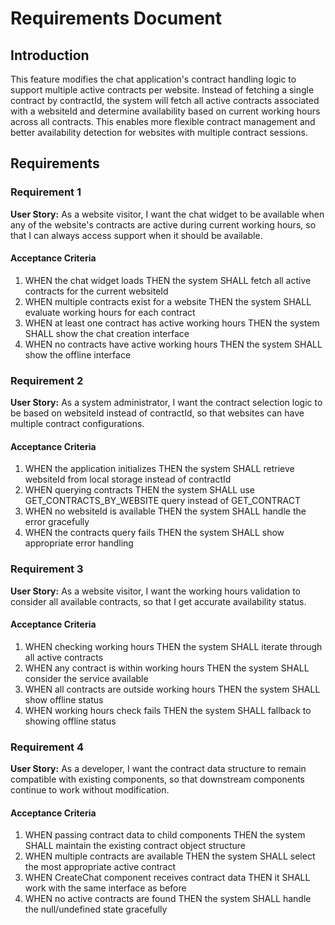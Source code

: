 # Requirements Document

## Introduction

This feature modifies the chat application's contract handling logic to support multiple active contracts per website. Instead of fetching a single contract by contractId, the system will fetch all active contracts associated with a websiteId and determine availability based on current working hours across all contracts. This enables more flexible contract management and better availability detection for websites with multiple contract sessions.

## Requirements

### Requirement 1

**User Story:** As a website visitor, I want the chat widget to be available when any of the website's contracts are active during current working hours, so that I can always access support when it should be available.

#### Acceptance Criteria

1. WHEN the chat widget loads THEN the system SHALL fetch all active contracts for the current websiteId
2. WHEN multiple contracts exist for a website THEN the system SHALL evaluate working hours for each contract
3. WHEN at least one contract has active working hours THEN the system SHALL show the chat creation interface
4. WHEN no contracts have active working hours THEN the system SHALL show the offline interface

### Requirement 2

**User Story:** As a system administrator, I want the contract selection logic to be based on websiteId instead of contractId, so that websites can have multiple contract configurations.

#### Acceptance Criteria

1. WHEN the application initializes THEN the system SHALL retrieve websiteId from local storage instead of contractId
2. WHEN querying contracts THEN the system SHALL use GET_CONTRACTS_BY_WEBSITE query instead of GET_CONTRACT
3. WHEN no websiteId is available THEN the system SHALL handle the error gracefully
4. WHEN the contracts query fails THEN the system SHALL show appropriate error handling

### Requirement 3

**User Story:** As a website visitor, I want the working hours validation to consider all available contracts, so that I get accurate availability status.

#### Acceptance Criteria

1. WHEN checking working hours THEN the system SHALL iterate through all active contracts
2. WHEN any contract is within working hours THEN the system SHALL consider the service available
3. WHEN all contracts are outside working hours THEN the system SHALL show offline status
4. WHEN working hours check fails THEN the system SHALL fallback to showing offline status

### Requirement 4

**User Story:** As a developer, I want the contract data structure to remain compatible with existing components, so that downstream components continue to work without modification.

#### Acceptance Criteria

1. WHEN passing contract data to child components THEN the system SHALL maintain the existing contract object structure
2. WHEN multiple contracts are available THEN the system SHALL select the most appropriate active contract
3. WHEN CreateChat component receives contract data THEN it SHALL work with the same interface as before
4. WHEN no active contracts are found THEN the system SHALL handle the null/undefined state gracefully